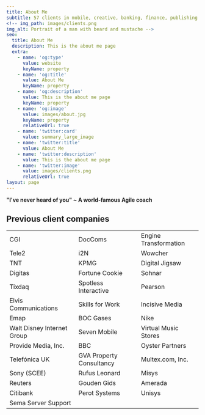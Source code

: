 ```yaml
---
title: About Me
subtitle: 57 clients in mobile, creative, banking, finance, publishing and gaming
<!-- img_path: images/clients.png
img_alt: Portrait of a man with beard and mustache -->
seo:
  title: About Me
  description: This is the about me page
  extra:
    - name: 'og:type'
      value: website
      keyName: property
    - name: 'og:title'
      value: About Me
      keyName: property
    - name: 'og:description'
      value: This is the about me page
      keyName: property
    - name: 'og:image'
      value: images/about.jpg
      keyName: property
      relativeUrl: true
    - name: 'twitter:card'
      value: summary_large_image
    - name: 'twitter:title'
      value: About Me
    - name: 'twitter:description'
      value: This is the about me page
    - name: 'twitter:image'
      value: images/clients.png
      relativeUrl: true
layout: page
---
```


**"I've never heard of you" ~ A world-famous Agile coach**

## Previous client companies

<div class="responsive-table">
  <table>
    <tbody>
      <tr>
        <td>CGI</td>
        <td>DocComs</td>
        <td>Engine Transformation</td>
      </tr>
      <tr>
        <td>Tele2</td>
        <td>i2N</td>
        <td>Wowcher </td>
      </tr>
      <tr>
        <td>TNT</td>
        <td>KPMG</td>
        <td>Digital Jigsaw</td>
      </tr>
      <tr>
        <td>Digitas </td>
        <td>Fortune Cookie </td>
        <td>Sohnar</td>
      </tr>
      <tr>
        <td>Tixdaq</td>
        <td>Spotless Interactive </td>
        <td>Pearson </td>
      </tr>
      <tr>
        <td>Elvis Communications</td>
        <td>Skills for Work</td>
        <td>Incisive Media</td>
      </tr>
      <tr>
        <td>Emap</td>
        <td>BOC Gases</td>
        <td>Nike </td>
      </tr>
      <tr>
        <td>Walt Disney Internet Group</td>
        <td>Seven Mobile</td>
        <td>Virtual Music Stores</td>
      </tr>
      <tr>
        <td>Provide Media, Inc. </td>
        <td>BBC </td>
        <td>Oyster Partners</td>
      </tr>
      <tr>
        <td>Telefónica UK</td>
        <td>GVA Property Consultancy</td>
        <td>Multex.com, Inc. </td>
      </tr>
            <tr>
        <td>Sony (SCEE)</td>
        <td>Rufus Leonard </td>
        <td>Misys</td>
      </tr>
            <tr>
        <td>Reuters </td>
        <td>Gouden Gids</td>
        <td>Amerada </td>
      </tr>
            <tr>
        <td>Citibank</td>
        <td>Perot Systems</td>
        <td>Unisys </td>
      </tr>
      <tr>
        <td>Sema Server Support</td>
      </tr>
    </tbody>
  </table>
</div>
